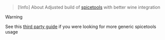 >[!info] About
>Adjusted build of [spicetools](https://github.com/spicetools/spicetools) with better wine integration

>[!warning]
>See this [third party guide](https://guide.fumo.photos/extras/spiceguide/) if you were looking for more generic spicetools usage


